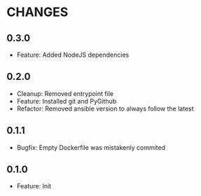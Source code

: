 # CHANGES

## 0.3.0

- Feature: Added NodeJS dependencies

## 0.2.0

- Cleanup: Removed entrypoint file
- Feature: Installed git and PyGithub
- Refactor: Removed ansible version to always follow the latest

## 0.1.1

- Bugfix: Empty Dockerfile was mistakenly commited

## 0.1.0

- Feature: Init

